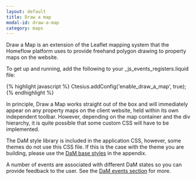 ```yaml
---
layout: default
title: Draw a map
modal-id: draw-a-map
category: maps
---
```

Draw a Map is an extension of the Leaflet mapping system that the Homeflow platform uses to provide freehand polygon drawing to property maps on the website.

To get up and running, add the following to your _js_events_registers.liquid file:

{% highlight javascript %}
Ctesius.addConfig('enable_draw_a_map', true);
{% endhighlight %}

In principle, Draw a Map works straight out of the box and will immediately appear on any property maps on the client website, held within its own independent toolbar. However, depending on the map container and the div hierarchy, it is quite possible that some custom CSS will have to be implemented.

The DaM style library is included in the application CSS, however, some themes do not use this CSS file. If this is the case with the theme you are building, please use the [DaM base styles](/appendix/#dam-styles) in the appendix.

A number of events are associated with different DaM states so you can provide feedback to the user. See the [DaM events section](/events/#maps) for more.